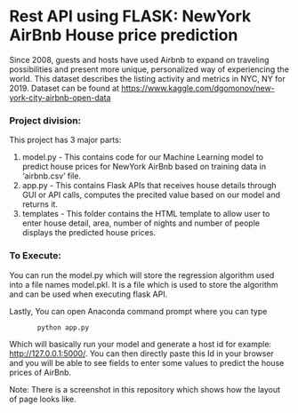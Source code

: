 # Rest API using FLASK: NewYork AirBnb House price prediction


Since 2008, guests and hosts have used Airbnb to expand on traveling possibilities and present more unique, personalized way of experiencing the world. This dataset describes the listing activity and metrics in NYC, NY for 2019.
Dataset can be found at  https://www.kaggle.com/dgomonov/new-york-city-airbnb-open-data

### Project division:
This project has 3 major parts:
1.	model.py - This contains code for our Machine Learning model to predict house prices for NewYork AirBnb based on training data in ‘airbnb.csv’ file.
2.	app.py - This contains Flask APIs that receives house details through GUI or API calls, computes the precited value based on our model and returns it.
3.	templates - This folder contains the HTML template to allow user to enter house detail, area, number of nights and number of people displays the predicted house prices.

### To Execute:
You can run the model.py which will store the regression algorithm used into a file names model.pkl. It is a file which is used to store the algorithm and can be used when executing flask API.

Lastly, You can open Anaconda command prompt where you can type 
           
           python app.py

Which will basically run your model and generate a host id for example: http://127.0.0.1:5000/. You can then directly paste this Id in your browser and you will be able to see fields to enter some values to predict the house prices of AirBnb.


Note: There is a screenshot in this repository which shows how the layout of page looks like. 
